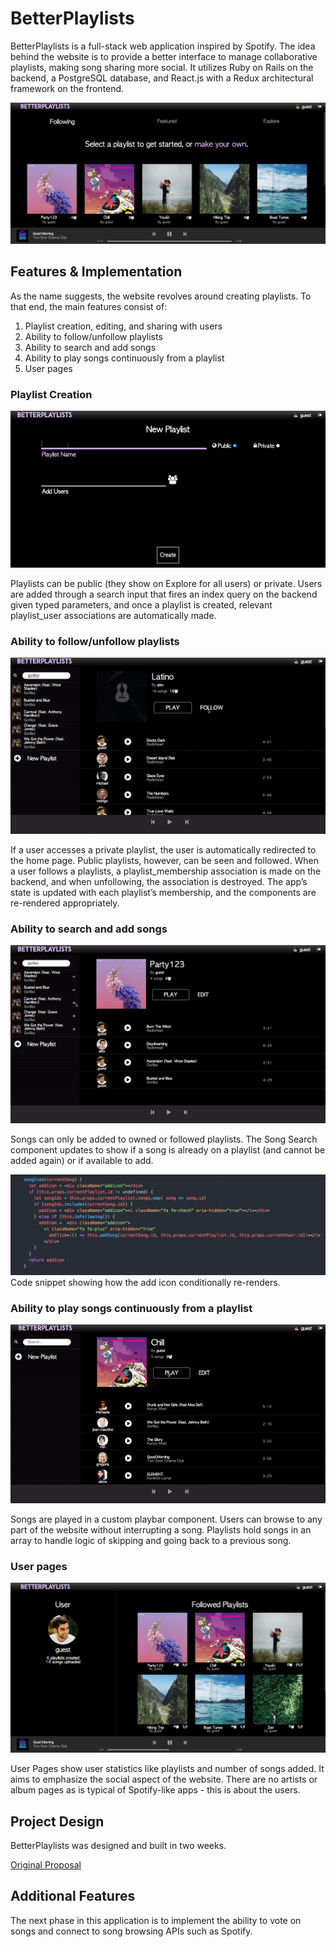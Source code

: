 # BetterPlaylists

[BetterPlaylists Live]: http://www.betterplaylists.com/#/login

BetterPlaylists is a full-stack web application inspired by Spotify. The idea behind the website is to provide a better interface to manage collaborative playlists, making song sharing more social. It utilizes Ruby on Rails on the backend, a PostgreSQL database, and React.js with a Redux architectural framework on the frontend.  

![homepage](docs/screencasts/home.png)


## Features & Implementation

As the name suggests, the website revolves around creating playlists. To that end, the main features consist of:

<ol>
  <li>Playlist creation, editing, and sharing with users</li>
  <li>Ability to follow/unfollow playlists</li>
  <li>Ability to search and add songs</li>
  <li>Ability to play songs continuously from a playlist</li>
  <li>User pages</li>
</ol>


### Playlist Creation

![demo](docs/screencasts/make_playlist.gif)

Playlists can be public (they show on Explore for all users) or private. Users are added through a search input that fires an index query on the backend given typed parameters, and once a playlist is created, relevant playlist_user associations are automatically made.

### Ability to follow/unfollow playlists

![demo](docs/screencasts/follow.gif)

If a user accesses a private playlist, the user is automatically redirected to the home page. Public playlists, however, can be seen and followed. When a user follows a playlists, a playlist_membership association is made on the backend, and when unfollowing, the association is destroyed. The app’s state is updated with each playlist’s membership, and the components are re-rendered appropriately.


### Ability to search and add songs

![demo](docs/screencasts/addsong.gif)

Songs can only be added to owned or followed playlists. The Song Search component updates to show if a song is already on a playlist (and cannot be added again) or if available to add.

![song_icon_code](docs/screencasts/addicon.png)
Code snippet showing how the add icon conditionally re-renders.


### Ability to play songs continuously from a playlist

![demo](docs/screencasts/playsong.gif)

Songs are played in a custom playbar component. Users can browse to any part of the website without interrupting a song. Playlists hold songs in an array to handle logic of skipping and going back to a previous song.

### User pages

![homepage](docs/screencasts/userpage.png)

User Pages show user statistics like playlists and number of songs added. It aims to emphasize the social aspect of the website. There are no artists or album pages as is typical of Spotify-like apps - this is about the users.

## Project Design

BetterPlaylists was designed and built in two weeks.

[Original Proposal](./docs/README.md)


## Additional Features

The next phase in this application is to implement the ability to vote on songs and connect to song browsing APIs such as Spotify.
